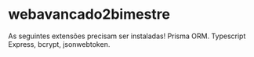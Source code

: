 # webavancado2bimestre
As seguintes extensões precisam ser instaladas!
Prisma ORM. Typescript Express, bcrypt, jsonwebtoken. 
